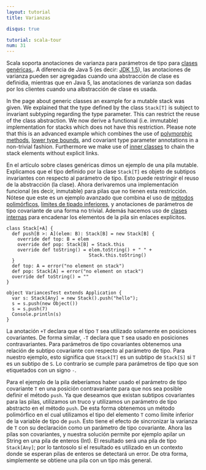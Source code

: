 ```yaml
---
layout: tutorial
title: Varianzas

disqus: true

tutorial: scala-tour
num: 31
---
```


Scala soporta anotaciones de varianza para parámetros de tipo para [clases genéricas.](generic-classes.html). A diferencia de Java 5 (es decir: [JDK 1.5](http://java.sun.com/j2se/1.5/)), las anotaciones de varianza pueden ser agregadas cuando una abstracción de clase es definidia, mientras que en Java 5, las anotaciones de varianza son dadas por los clientes cuando una albstracción de clase es usada.

In the page about generic classes an example for a mutable stack was given. We explained that the type defined by the class `Stack[T]` is subject to invariant subtyping regarding the type parameter. This can restrict the reuse of the class abstraction. We now derive a functional (i.e. immutable) implementation for stacks which does not have this restriction. Please note that this is an advanced example which combines the use of [polymorphic methods](polymorphic-methods.html), [lower type bounds](lower-type-bounds.html), and covariant type parameter annotations in a non-trivial fashion. Furthermore we make use of [inner classes](inner-classes.html) to chain the stack elements without explicit links.

En el artículo sobre clases genéricas dimos un ejemplo de una pila mutable. Explicamos que el tipo definido por la clase `Stack[T]` es objeto de subtipos invariantes con respecto al parámetro de tipo. Esto puede restringir el reuso de la abstracción (la clase). Ahora derivaremos una implementación funcional (es decir, inmutable) para pilas que no tienen esta restricción. Nótese que este es un ejemplo avanzado que combina el uso de [métodos polimórficos](polymorphic-methods.html), [límites de tipado inferiores](lower-type-bounds.html), y anotaciones de parámetros de tipo covariante de una forma no trivial. Además hacemos uso de [clases internas](inner-classes.html) para encadenar los elementos de la pila sin enlaces explícitos.

    class Stack[+A] {
      def push[B >: A](elem: B): Stack[B] = new Stack[B] {
        override def top: B = elem
        override def pop: Stack[B] = Stack.this
        override def toString() = elem.toString() + " " +
                                  Stack.this.toString()
      }
      def top: A = error("no element on stack")
      def pop: Stack[A] = error("no element on stack")
      override def toString() = ""
    }
    
    object VariancesTest extends Application {
      var s: Stack[Any] = new Stack().push("hello");
      s = s.push(new Object())
      s = s.push(7)
      Console.println(s)
    }

La anotación `+T` declara que el tipo `T` sea utilizado solamente en posiciones covariantes. De forma similar, `-T` declara que `T` sea usado en posiciones contravariantes. Para parámetros de tipo covariantes obtenemos una relación de subtipo covariante con respecto al parámetro de tipo. Para nuestro ejemplo, esto significa que `Stack[T]` es un subtipo de `Stack[S]` si `T` es un subtipo de `S`. Lo contrario se cumple para parámetros de tipo que son etiquetados con un signo `-`.

Para el ejemplo de la pila deberíamos haber usado el parámetro de tipo covariante `T` en una posición contravariante para que nos sea posible definir el método `push`. Ya que deseamos que existan subtipos covariantes para las pilas, utilizamos un truco y utilizamos un parámetro de tipo abstracto en el método `push`. De esta forma obtenemos un método polimórfico en el cual utilizamos el tipo del elemento `T` como límite inferior de la variable de tipo de `push`. Esto tiene el efecto de sincronizar la varianza de `T` con su declaración como un parámetro de tipo covariante. Ahora las pilas son covariantes, y nuestra solución permite por ejemplo apilar un String en una pila de enteros (Int). El resultado será una pila de tipo `Stack[Any]`; por lo tantosolo si el resultado es utilizado en un contexto donde se esperan pilas de enteros se detectará un error. De otra forma, simplemente se obtiene una pila con un tipo más general.

